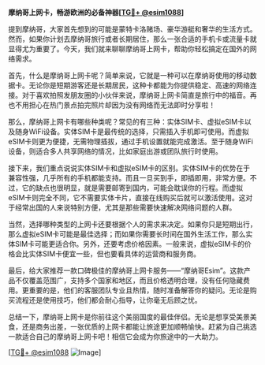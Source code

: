 **摩纳哥上网卡，畅游欧洲的必备神器[[TG💪+ @esim1088](https://t.me/s/esim1088)]**

提到摩纳哥，大家首先想到的可能是蒙特卡洛赌场、豪华游艇和奢华的生活方式。然而，如果你计划去摩纳哥旅行或者长期居住，那么一张合适的手机卡或流量卡就显得尤为重要了。今天，我们就来聊聊摩纳哥上网卡，帮助你轻松搞定在国外的网络需求。

首先，什么是摩纳哥上网卡呢？简单来说，它就是一种可以在摩纳哥使用的移动数据卡。无论你是短期游客还是长期居民，这种卡都能为你提供稳定、高速的网络连接。对于喜欢拍照发朋友圈的小伙伴来说，摩纳哥上网卡简直是旅行中的福音。再也不用担心在热门景点拍完照片却因为没有网络而无法即时分享啦！

那么，摩纳哥上网卡有哪些种类呢？常见的有三种：实体SIM卡、虚拟eSIM卡以及随身WiFi设备。实体SIM卡是最传统的选择，只需插入手机即可使用。而虚拟eSIM卡则更为便捷，无需物理插拔，通过手机设置就能完成激活。至于随身WiFi设备，则适合多人共享网络的情况，比如家庭出游或团队旅行时使用。

接下来，我们重点说说实体SIM卡和虚拟eSIM卡的区别。实体SIM卡的优势在于兼容性强，几乎所有的手机都能支持。而且一旦买到手，即插即用，非常方便。不过，它的缺点也很明显，就是需要邮寄到国内，可能会耽误你的行程。而虚拟eSIM卡则完全不同，它不需要实体卡片，直接在线购买后就可以激活使用。这对于经常出国的人来说特别方便，尤其是那些需要快速解决网络问题的人群。

当然，选择哪种类型的上网卡还要根据个人的需求来决定。如果你只是短期出行，那么虚拟eSIM卡可能是最佳选择；而如果你需要长时间在国外生活工作，那么实体SIM卡可能更适合你。另外，还要考虑价格因素。一般来说，虚拟eSIM卡的价格会比实体SIM卡便宜一些，但也要看具体的运营商和服务商。

最后，给大家推荐一款口碑极佳的摩纳哥上网卡服务——“摩纳哥Esim”。这款产品不仅覆盖范围广，支持多个国家和地区，而且价格透明合理，没有任何隐藏费用。更重要的是，他们的客服团队专业且热情，随时准备解答你的疑问。无论是购买流程还是使用技巧，他们都会耐心指导，让你毫无后顾之忧。

总结一下，摩纳哥上网卡是你前往这个美丽国度的最佳伴侣。无论是想享受美景美食，还是商务出差，一张优质的上网卡都能让旅途更加顺畅愉快。赶紧为自己挑选一款适合自己的摩纳哥上网卡吧！相信它会成为你旅途中的一大助力。

[[TG💪+ @esim1088](https://t.me/s/esim1088) ![Image](https://i.postimg.cc/4NQfJmqS/Snipaste-2025-05-13-00-14-12.png)]